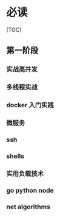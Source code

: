 # 必读

[TOC]

## 第一阶段

### 实战高并发

### 多线程实战

### docker 入门实践

### 微服务

### ssh

### shells

### 实用负载技术

### go python node

### net algorithms


